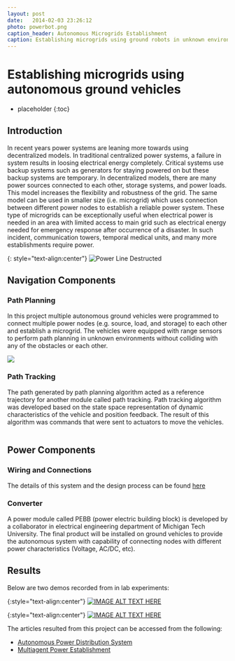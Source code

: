```yaml
---
layout: post
date:   2014-02-03 23:26:12
photo: powerbot.png
caption_header: Autonomous Microgrids Establishment
caption: Establishing microgrids using ground robots in unknown environments without human intervention.
---
```


# Establishing microgrids using autonomous ground vehicles

* placeholder
{:toc}

## Introduction

In recent years power systems are leaning more towards using decentralized models. In traditional centralized power systems, a failure in system results in loosing electrical energy completely. Critical systems use backup systems such as generators for staying powered on but these backup systems are temporary. In decentralized models, there are many power sources connected to each other, storage systems, and power loads. This model increases the flexibility and robustness of the grid. The same model can be used in smaller size (i.e. microgrid) which uses connection between different power nodes to establish a reliable power system. These type of microgrids can be exceptionally useful when electrical power is needed in an area with limited access to main grid such as electrical energy needed for emergency response after occurrence of a disaster. In such incident, communication towers, temporal medical units, and many more establishments require power.

{: style="text-align:center"}
![Power Line Destructed ](http://lh4.ggpht.com/-T5cR1KxRkno/UCaauBpFRfI/AAAAAAAAINU/5XuNZQ4dYWE/image_thumb%25255B8%25255D.png?imgmax=800)

## Navigation Components

### Path Planning

In this project multiple autonomous ground vehicles were programmed to connect multiple power nodes (e.g. source, load, and storage) to each other and establish a microgrid. The vehicles were equipped with range sensors to perform path planning in unknown environments without colliding with any of the obstacles or each other. 

![]({{site.baseurl}}/img/post_images/IR_data.png)

### Path Tracking

The path generated by path planning algorithm acted as a reference trajectory for another module called path tracking. Path tracking algorithm was developed based on the state space representation of dynamic characteristics of the vehicle and position feedback. The result of this algorithm was commands that were sent to actuators to move the vehicles.

![]()

## Power Components

### Wiring and Connections

The details of this system and the design process can be found [here]({{site.baseurl}}/projects/131115-MagneticConnection.html)

### Converter

A power module called PEBB (power electric building block) is developed by a collaborator in electrical engineering department of Michigan Tech University. The final product will be installed on ground vehicles to provide the autonomous system with capability of connecting nodes with different power characteristics (Voltage, AC/DC, etc).

## Results

Below are two demos recorded from in lab experiments:

{:style="text-align:center"}
[![IMAGE ALT TEXT HERE](http://img.youtube.com/vi/k0tLXF5Rl6M/0.jpg)](http://www.youtube.com/watch?v=k0tLXF5Rl6M)

{:style="text-align:center"}
[![IMAGE ALT TEXT HERE](http://img.youtube.com/vi/vEzUub5z3Fc/0.jpg)](http://www.youtube.com/watch?v=vEzUub5z3Fc)

The articles resulted from this project can be accessed from the following:

+ [ Autonomous Power Distribution System ](http://www.ifac-papersonline.net/Detailed/65205.html)
+ [ Multiagent Power Establishment ]()
